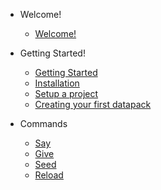 - Welcome!

    - [Welcome!](/)

- Getting Started!

    - [Getting Started](getting_started/#Getting_Started)
    - [Installation](getting_started/#Installation)
    - [Setup a project](getting_started/#Setup_a_project)
    - [Creating your first datapack](getting_started/#Creating_your_first_datapack)

- Commands

    - [Say](commands/#/say)
    - [Give](commands/#/give)
    - [Seed](commands/#/seed)
    - [Reload](commands/#/reload)